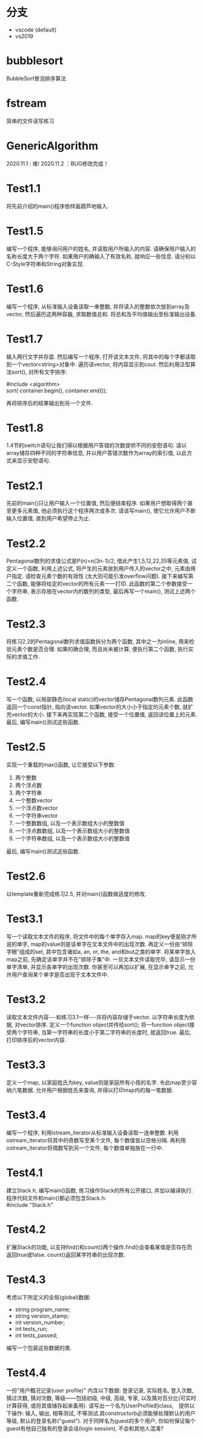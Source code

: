 
# 分支

+ vscode (default)  
+ vs2019  

# bubblesort  

BubbleSort冒泡排序算法

# fstream  

简单的文件读写练习

# GenericAlgorithm  

2020.11.1 : 难!
2020.11.2 ：BUG修改完成！

# Test1.1  

将先前介绍的main()程序依样画葫芦地输入.

# Test1.5  

编写一个程序, 能够询问用户的姓名, 并读取用户所输入的内容. 请确保用户输入的名称长度大于两个字符. 如果用户的确输入了有效名称, 就响应一些信息. 请分别以C-Style字符串和String对象实现.

# Test1.6  

编写一个程序, 从标准输入设备读取一串整数, 并将读入的整数依次放到array及vector, 然后遍历这两种容器, 求取数值总和. 将总和及平均值输出至标准输出设备.

# Test1.7  

输入两行文字并存盘. 然后编写一个程序, 打开该文本文件, 将其中的每个字都读取到一个vector\<string>对象中. 遍历该vector, 将内容显示到cout. 然后利用泛型算法sort(), 对所有文字排序:

\#include \<algorithm>  
sort( container.begin(), container.end());  

再将排序后的结果输出到另一个文件.

# Test1.8  

1.4节的switch语句让我们得以根据用户答错的次数提供不同的安慰语句. 请以array储存四种不同的字符串信息, 并以用户答错次数作为array的索引值, 以此方式来显示安慰语句.  

# Test2.1  

先前的main()只让用户输入一个位置值, 然后便结束程序. 如果用户想取得两个甚至更多元素值, 他必须执行这个程序两次或多次. 请该写main(), 使它允许用户不断输入位置值, 直到用户希望停止为止.  

# Test2.2  

Pentagonal数列的求值公式是P(n)=n(3n-1)/2, 借此产生1,5,12,22,35等元素值, 试定义一个函数, 利用上述公式, 将产生的元素放到用户传入的vector之中, 元素由用户指定. 请检查元素个数的有效性 (太大则可能引发overflow问题). 接下来编写第二个函数, 能够将给定的vector的所有元素一一打印. 此函数的第二个参数接受一个字符串, 表示存放在vector内的数列的类型, 最后再写一个main(), 测试上述两个函数.  

# Test2.3  

将练习2.2的Pentagonal数列求值函数拆分为两个函数, 其中之一为inline, 用来检验元素个数是否合理. 如果的确合理, 而且尚未被计算, 便执行第二个函数, 执行实际的求值工作.  

# Test2.4  

写一个函数, 以局部静态(local static)的vector储存Pentagonal数列元素. 此函数返回一个const指针, 指向该vector. 如果vector的大小小于指定的元素个数, 就扩充vector的大小. 接下来再实现第二个函数, 接受一个位置值, 返回该位置上的元素. 最后, 编写main()测试这些函数.  

# Test2.5  

实现一个重载的max()函数, 让它接受以下参数:  

1. 两个整数
2. 两个浮点数
3. 两个字符串
4. 一个整数vector
5. 一个浮点数vector
6. 一个字符串vector
7. 一个整数数组, 以及一个表示数组大小的整数值
8. 一个浮点数数组, 以及一个表示数组大小的整数值
9. 一个字符串数组, 以及一个表示数组大小的整数值

最后, 编写main()测试这些函数.  

# Test2.6

以template重新完成练习2.5, 并对main()函数做适度的修改.  

# Test3.1  

写一个读取文本文件的程序, 将文件中的每个单字存入map. map的key便是刚才所说的单字, map的value则是该单字在文本文件中的出现次数. 再定义一份由“排除字眼”组成的set, 其中包含诸如a, an, or, the, and和but之类的单字. 将某单字放入map之前, 先确定该单字并不在“排除子集”中. 一旦文本文件读取完毕, 请显示一份单字清单, 并显示各单字的出现次数. 你甚至可以再加以扩展, 在显示单字之前, 允许用户查询某个单字是否出现于文本文件中.  

# Test3.2  

读取文本文件内容---和练习3.1一样---并将内容存储于vector. 以字符串长度为依据, 对vector排序. 定义一个function object并传给sort(); 将一function object接受两个字符串, 当第一字符串的长度小于第二字符串的长度时, 就返回true. 最后, 打印排序后的vector内容.  

# Test3.3  

定义一个map, 以家庭姓氏为key, value则是家庭所有小孩的名字. 令此map至少容纳六笔数据. 允许用户根据姓氏来查询, 并得以打印map内的每一笔数据.  

# Test3.4  

编写一个程序, 利用istream_iterator从标准输入设备读取一连串整数. 利用ostream_iterator将其中的奇数写至某个文件, 每个数值皆以空格分隔. 再利用ostream_iterator将偶数写到另一个文件, 每个数值单独放在一行中.  

# Test4.1  

建立Stack.h, 编写main()函数, 练习操作Stack的所有公开接口, 并加以编译执行. 程序代码文件和main()都必须包含Stack.h:  
    #include "Stack.h"  

# Test4.2  

扩展Stack的功能, 以支持find()和count()两个操作.find()会查看某值是否存在而返回true或false. count()返回某字符串的出现次数.  

# Test4.3  

考虑以下所定义的全局(global)数据:  

+ string program_name;
+ string version_stamp;
+ int version_number;
+ int tests_run;
+ int tests_passed;  

编写一个包装这些数据的类.  

# Test4.4  

一份"用户概况记录(user profile)" 内含以下数据: 登录记录, 实际姓名, 登入次数, 猜过次数, 猜对次数, 等级——包括初级, 中级, 高级, 专家, 以及猜对百分比(可实时计算获得, 或将其值储存起来备用). 请写出一个名为UserProfile的class,　提供以下操作: 输入, 输出, 相等测试, 不等测试.其constructorb必须能够处理默认的用户等级, 默认的登录名称("guest"). 对于同样名为guest的多个用户, 你如何保证每个guest有他自己独有的登录会话(login session), 不会和其他人混淆?  
